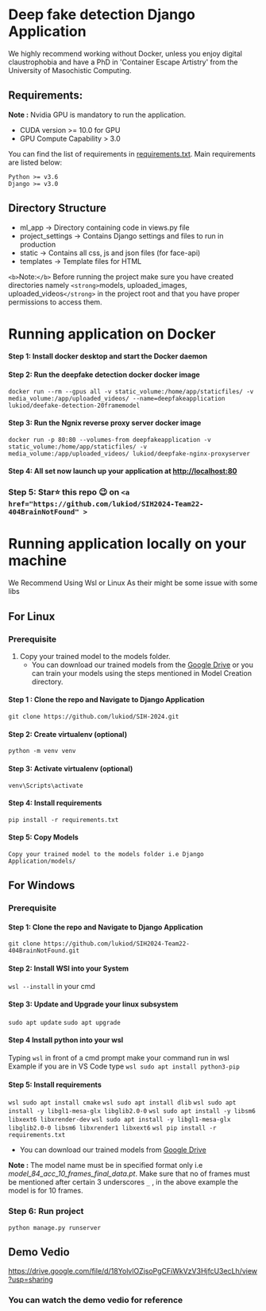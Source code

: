 # Deep fake detection Django Application
We highly recommend working without Docker, unless you enjoy digital claustrophobia and have a PhD in 'Container Escape Artistry' from the University of Masochistic Computing.
## Requirements:

**Note :** Nvidia GPU is mandatory to run the application.

- CUDA version >= 10.0 for GPU
- GPU Compute Capability > 3.0

You can find the list of requirements in [requirements.txt](https:/lukiod/SIH2024-Team22-404BrainNotFound/github.com//blob/master/Django%20Application/requirements.txt). Main requirements are listed below:

```
Python >= v3.6
Django >= v3.0
```

## Directory Structure

- ml_app -> Directory containing code in views.py file
- project_settings -> Contains Django settings and files to run in production
- static -> Contains all css, js and json files (for face-api)
- templates -> Template files for HTML

`<b>`Note:`</b>` Before running the project make sure you have created directories namely `<strong>`models, uploaded_images, uploaded_videos`</strong>` in the project root and that you have proper permissions to access them.

# Running application on Docker

#### Step 1: Install docker desktop and start the Docker daemon

#### Step 2: Run the deepfake detection docker docker image

```
docker run --rm --gpus all -v static_volume:/home/app/staticfiles/ -v media_volume:/app/uploaded_videos/ --name=deepfakeapplication lukiod/deefake-detection-20framemodel
```

#### Step 3: Run the Ngnix reverse proxy server docker image

```
docker run -p 80:80 --volumes-from deepfakeapplication -v static_volume:/home/app/staticfiles/ -v media_volume:/app/uploaded_videos/ lukiod/deepfake-nginx-proxyserver
```

#### Step 4: All set now launch up your application at [http://localhost:80](http://localhost:80)

### Step 5: Star⭐ this repo 😉 on `<a href="https://github.com/lukiod/SIH2024-Team22-404BrainNotFound" >`

# Running application locally on your machine

We Recommend Using Wsl or Linux As their might be some issue with some libs

## For Linux

### Prerequisite

1. Copy your trained model to the models folder.
   - You can download our trained models from the [Google Drive](https://drive.google.com/drive/folders/1UX8jXUXyEjhLLZ38tcgOwGsZ6XFSLDJ-?usp=sharing) or you can train your models using the steps mentioned in Model Creation directory.

#### Step 1 : Clone the repo and Navigate to Django Application

`git clone https://github.com/lukiod/SIH-2024.git`

#### Step 2: Create virtualenv (optional)

`python -m venv venv`

#### Step 3: Activate virtualenv (optional)

`venv\Scripts\activate`

#### Step 4: Install requirements

`pip install -r requirements.txt`

#### Step 5: Copy Models

`Copy your trained model to the models folder i.e Django Application/models/`

## For Windows

### Prerequisite

#### Step 1: Clone the repo and Navigate to Django Application

`git clone https://github.com/lukiod/SIH2024-Team22-404BrainNotFound.git`

#### Step 2: Install WSl into  your System

`wsl --install` in your cmd

#### Step 3: Update and Upgrade your linux subsystem

`sudo apt update`
`sudo apt upgrade`

#### Step 4 Install python into your wsl

Typing `wsl` in front of a cmd prompt make your command run in wsl
Example if you are in VS Code type `wsl sudo apt install python3-pip`

#### Step 5: Install requirements

`wsl sudo apt install cmake`
`wsl sudo apt install dlib`
`wsl sudo apt install -y libgl1-mesa-glx libglib2.0-0`
`wsl sudo apt install -y libsm6 libxext6 libxrender-dev`
`wsl sudo apt install -y libgl1-mesa-glx libglib2.0-0 libsm6 libxrender1 libxext6`
`wsl pip install -r requirements.txt`

- You can download our trained models from [Google Drive](https://drive.google.com/drive/folders/1UX8jXUXyEjhLLZ38tcgOwGsZ6XFSLDJ-?usp=sharing)

**Note :** The model name must be in specified format only i.e *model_84_acc_10_frames_final_data.pt*. Make sure that no of frames must be mentioned after certain 3 underscores `_` , in the above example the model is for 10 frames.

### Step 6: Run project

`python manage.py runserver`

## Demo Vedio 
https://drive.google.com/file/d/18YolvlOZjsoPgCFiWkVzV3HjfcU3ecLh/view?usp=sharing

### You can watch the demo vedio for reference
